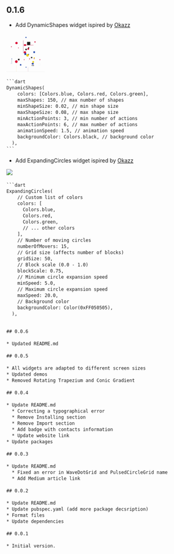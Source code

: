 ## 0.1.6

* Add DynamicShapes widget ispired by [Okazz](https://openprocessing.org/user/128718?view=sketches&o=588)

<img src="https://github.com/khlebobul/gen_art_bg/raw/main/screenshots/dynamic_shapes.gif" width="100px">

    ```dart
    DynamicShapes(
        colors: [Colors.blue, Colors.red, Colors.green],
        maxShapes: 150, // max number of shapes
        minShapeSize: 0.02, // min shape size
        maxShapeSize: 0.08, // max shape size
        minActionPoints: 3, // min number of actions
        maxActionPoints: 6, // max number of actions
        animationSpeed: 1.5, // animation speed
        backgroundColor: Colors.black, // background color
      ),
    ```

* Add ExpandingCircles widget ispired by [Okazz](https://openprocessing.org/user/128718?view=sketches&o=588)

<img src="https://github.com/khlebobul/gen_art_bg/raw/main/screenshots/expanding_circles.gif" width="100px">

    ```dart
    ExpandingCircles(
        // Custom list of colors
        colors: [
          Colors.blue,
          Colors.red,
          Colors.green,
          // ... other colors
        ],
        // Number of moving circles
        numberOfMovers: 15,
        // Grid size (affects number of blocks)
        gridSize: 50,
        // Block scale (0.0 - 1.0)
        blockScale: 0.75,
        // Minimum circle expansion speed
        minSpeed: 5.0,
        // Maximum circle expansion speed
        maxSpeed: 20.0,
        // Background color
        backgroundColor: Color(0xFF050505),
      ),
  ```

## 0.0.6

* Updated README.md

## 0.0.5

* All widgets are adapted to different screen sizes
* Updated demos
* Removed Rotating Trapezium and Conic Gradient

## 0.0.4

* Update README.md 
    * Correcting a typographical error
    * Remove Installing section
    * Remove Import section
    * Add badge with contacts information
    * Update website link
* Update packages

## 0.0.3

* Update README.md 
    * Fixed an error in WaveDotGrid and PulsedCircleGrid name
    * Add Medium article link

## 0.0.2

* Update README.md
* Update pubspec.yaml (add more package decsription)
* Format files
* Update dependencies

## 0.0.1

* Initial version.
